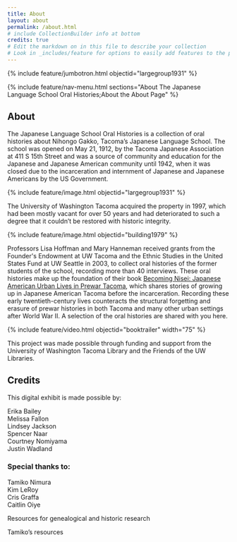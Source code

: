 ```yaml
---
title: About
layout: about
permalink: /about.html
# include CollectionBuilder info at bottom
credits: true
# Edit the markdown on in this file to describe your collection
# Look in _includes/feature for options to easily add features to the page
---
```


{% include feature/jumbotron.html objectid="largegroup1931" %} 

{% include feature/nav-menu.html sections="About The Japanese Language School Oral Histories;About the About Page" %}

## About
The Japanese Language School Oral Histories is a collection of oral histories about Nihongo Gakko, Tacoma’s Japanese Language School. The school was opened on May 21, 1912, by the Tacoma Japanese Association at 411 S 15th Street and was a source of community and education for the Japanese and Japanese American community until 1942, when it was closed due to the incarceration and internment of Japanese and Japanese Americans by the US Government.  

{% include feature/image.html objectid="largegroup1931" %}

The University of Washington Tacoma acquired the property in 1997, which had been mostly vacant for over 50 years and had deteriorated to such a degree that it couldn’t be restored with historic integrity. 

{% include feature/image.html objectid="building1979" %}

Professors Lisa Hoffman and Mary Hanneman received grants from the Founder's Endowment at UW Tacoma and the Ethnic Studies in the United States Fund at UW Seattle in 2003, to collect oral histories of the former students of the school, recording more than 40 interviews. These oral histories make up the foundation of their book [Becoming Nisei: Japanese American Urban Lives in Prewar Tacoma](https://uwapress.uw.edu/book/9780295748221/becoming-nisei/), which shares stories of growing up in Japanese American Tacoma before the incarceration. Recording these early twentieth-century lives counteracts the structural forgetting and erasure of prewar histories in both Tacoma and many other urban settings after World War II. A selection of the oral histories are shared with you here. 

{% include feature/video.html objectid="booktrailer" width="75" %}

This project was made possible through funding and support from the University of Washington Tacoma Library and the Friends of the UW Libraries. 

##  Credits

This digital exhibit is made possible by: 

Erika Bailey  <br>
Melissa Fallon <br>
Lindsey Jackson <br>
Spencer Naar <br>
Courtney Nomiyama <br>
Justin Wadland <br>
 

### Special thanks to: 

Tamiko Nimura <br>
Kim LeRoy <br>
Cris Graffa <br>
Caitlin Oiye  <br>

Resources for genealogical and historic research 

Tamiko’s resources  
